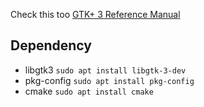 Check this too [GTK+ 3 Reference Manual](https://developer.gnome.org/gtk3/stable/index.html)

## Dependency
* libgtk3 `sudo apt install libgtk-3-dev`
* pkg-config `sudo apt install pkg-config`
* cmake `sudo apt install cmake`
